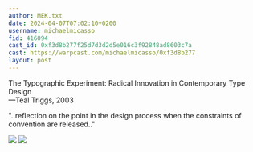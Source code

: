 ```yaml
---
author: MEK.txt
date: 2024-04-07T07:02:10+0200
username: michaelmicasso
fid: 416094
cast_id: 0xf3d8b277f25d7d3d2d5e016c3f92848ad8603c7a
cast: https://warpcast.com/michaelmicasso/0xf3d8b277
layout: post
---
```

The Typographic Experiment: Radical Innovation in Contemporary Type Design  
—Teal Triggs, 2003  
  
"..reflection on the point in the design process when the constraints of convention are released.."  

![](https://imagedelivery.net/BXluQx4ige9GuW0Ia56BHw/155638fb-6012-4612-89f3-a2742d21af00/original)
![](https://imagedelivery.net/BXluQx4ige9GuW0Ia56BHw/9e221d47-e6f7-4d2e-0566-40fb25343300/original)